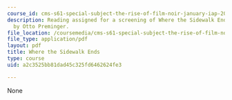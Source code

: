 ```yaml
---
course_id: cms-s61-special-subject-the-rise-of-film-noir-january-iap-2012
description: Reading assigned for a screening of Where the Sidewalk Ends, directed
  by Otto Preminger.
file_location: /coursemedia/cms-s61-special-subject-the-rise-of-film-noir-january-iap-2012/a2c3525bb81dad45c325fd6462624fe3_MITCMS_S61_sidewalk_ends.pdf
file_type: application/pdf
layout: pdf
title: Where the Sidewalk Ends
type: course
uid: a2c3525bb81dad45c325fd6462624fe3

---
```

None